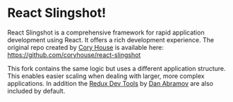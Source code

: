 # React Slingshot!

React Slingshot is a comprehensive framework for rapid application development using React. It offers a rich development experience. The original repo created by [Cory House](https://github.com/coryhouse) is available here: https://github.com/coryhouse/react-slingshot

This fork contains the same logic but uses a different application structure. This enables easier scaling when dealing with larger, more complex applications. In addition the [Redux Dev Tools](https://github.com/gaearon/redux-devtools) by [Dan Abramov](https://github.com/gaearon) are also included by default.
